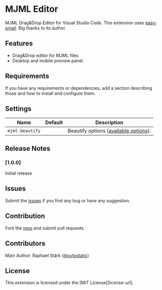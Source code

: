 # MJML Editor

MJML Drag&Drop Editor for Visual Studio Code. This extension uses [easy-email](https://github.com/zalify/easy-email). Big thanks to its author.

## Features

* Drag&Drop editor for MJML files
* Desktop and mobile preview panel.

## Requirements

If you have any requirements or dependencies, add a section describing those and how to install and configure them.

## Settings

| Name | Default | Description |
| --- | --- | --- |
| `mjml.beautify` | ` ` | Beautify options ([available options](https://github.com/beautify-web/js-beautify#options)). |

## Release Notes

### [1.0.0]

Initial release

## Issues

Submit the [issues](https://github.com/cytostatic/mjml-editor/issues) if you find any bug or have any suggestion.

## Contribution

Fork the [repo](https://github.com/cytostatic/mjml-editor) and submit pull requests.

## Contributors

Main Author: Raphael Stärk ([@cytostatic](https://github.com/cytostatic))

## License

This extension is licensed under the [MIT License][license-url].
